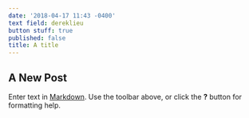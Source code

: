 ```yaml
---
date: '2018-04-17 11:43 -0400'
text field: dereklieu
button stuff: true
published: false
title: A title
---
```

## A New Post

Enter text in [Markdown](http://daringfireball.net/projects/markdown/). Use the toolbar above, or click the **?** button for formatting help.
